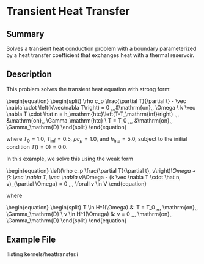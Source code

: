 # Transient Heat Transfer

## Summary

Solves a transient heat conduction problem with a boundary
parameterized by a heat transfer coefficient that exchanges heat
with a thermal reservoir.

## Description

This problem solves the transient heat equation with strong form:

\begin{equation}
\begin{split}
\rho c_p \frac{\partial T}{\partial t} - \vec \nabla \cdot \left(k\vec\nabla T\right) = 0 \,\,\,&\mathrm{on}\,\, \Omega \\
k \vec \nabla T \cdot \hat n = h_\mathrm{htc}\left(T-T_\mathrm{inf}\right) \,\,\, &\mathrm{on}\,\, \Gamma_\mathrm{htc} \\
T = T_0 \,\,\, &\mathrm{on}\,\, \Gamma_\mathrm{D}
\end{split}
\end{equation}

where $T_0 = 1.0$, $T_\mathrm{inf} = 0.5$, $\rho c_p = 1.0$, and $h_\mathrm{htc} = 5.0$, subject to
the initial condition $T(t=0)=0.0$.

In this example, we solve this using the weak form

\begin{equation}
\left(\rho c_p \frac{\partial T}{\partial t}, v\right)_\Omega + (k \vec \nabla T, \vec \nabla v)_\Omega -
(k \vec \nabla T \cdot \hat n, v)_{\partial \Omega} = 0 \,\,\, \forall v \in V
\end{equation}

where

\begin{equation}
\begin{split}
T \in H^1(\Omega) &: T = T_0 \,\,\, \mathrm{on}\,\, \Gamma_\mathrm{D} \\
v \in H^1(\Omega) &: v = 0 \,\,\, \mathrm{on}\,\, \Gamma_\mathrm{D}
\end{split}
\end{equation}

## Example File

!listing kernels/heattransfer.i

